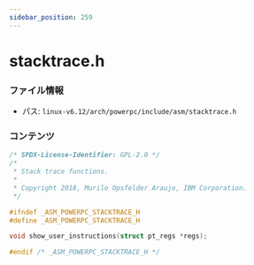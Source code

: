 ```yaml
---
sidebar_position: 259
---
```

# stacktrace.h

### ファイル情報

- パス: `linux-v6.12/arch/powerpc/include/asm/stacktrace.h`

### コンテンツ

```h
/* SPDX-License-Identifier: GPL-2.0 */
/*
 * Stack trace functions.
 *
 * Copyright 2018, Murilo Opsfelder Araujo, IBM Corporation.
 */

#ifndef _ASM_POWERPC_STACKTRACE_H
#define _ASM_POWERPC_STACKTRACE_H

void show_user_instructions(struct pt_regs *regs);

#endif /* _ASM_POWERPC_STACKTRACE_H */

```
